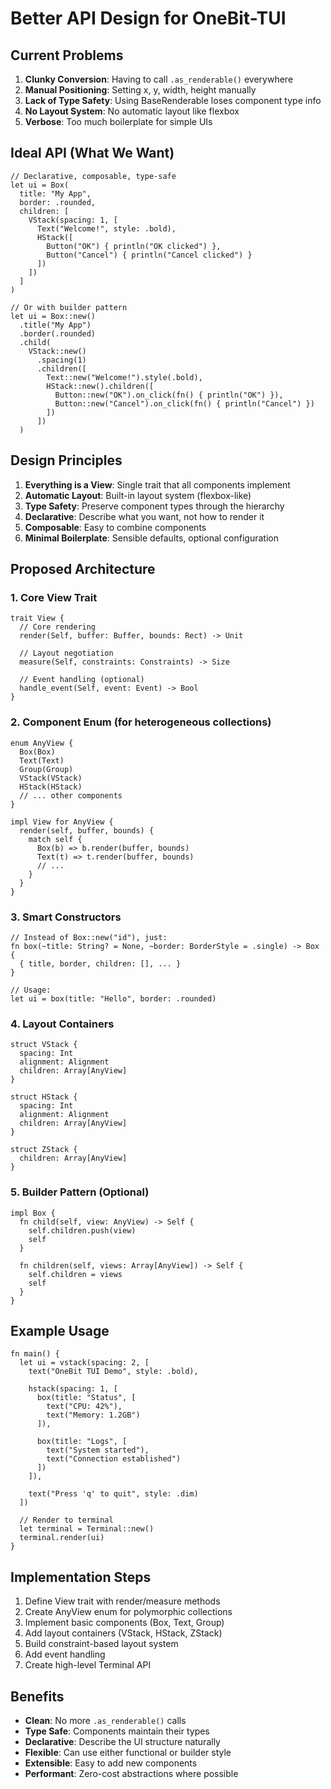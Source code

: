 # Better API Design for OneBit-TUI

## Current Problems

1. **Clunky Conversion**: Having to call `.as_renderable()` everywhere
2. **Manual Positioning**: Setting x, y, width, height manually
3. **Lack of Type Safety**: Using BaseRenderable loses component type info
4. **No Layout System**: No automatic layout like flexbox
5. **Verbose**: Too much boilerplate for simple UIs

## Ideal API (What We Want)

```moonbit
// Declarative, composable, type-safe
let ui = Box(
  title: "My App",
  border: .rounded,
  children: [
    VStack(spacing: 1, [
      Text("Welcome!", style: .bold),
      HStack([
        Button("OK") { println("OK clicked") },
        Button("Cancel") { println("Cancel clicked") }
      ])
    ])
  ]
)

// Or with builder pattern
let ui = Box::new()
  .title("My App")
  .border(.rounded)
  .child(
    VStack::new()
      .spacing(1)
      .children([
        Text::new("Welcome!").style(.bold),
        HStack::new().children([
          Button::new("OK").on_click(fn() { println("OK") }),
          Button::new("Cancel").on_click(fn() { println("Cancel") })
        ])
      ])
  )
```

## Design Principles

1. **Everything is a View**: Single trait that all components implement
2. **Automatic Layout**: Built-in layout system (flexbox-like)
3. **Type Safety**: Preserve component types through the hierarchy
4. **Declarative**: Describe what you want, not how to render it
5. **Composable**: Easy to combine components
6. **Minimal Boilerplate**: Sensible defaults, optional configuration

## Proposed Architecture

### 1. Core View Trait

```moonbit
trait View {
  // Core rendering
  render(Self, buffer: Buffer, bounds: Rect) -> Unit

  // Layout negotiation
  measure(Self, constraints: Constraints) -> Size

  // Event handling (optional)
  handle_event(Self, event: Event) -> Bool
}
```

### 2. Component Enum (for heterogeneous collections)

```moonbit
enum AnyView {
  Box(Box)
  Text(Text)
  Group(Group)
  VStack(VStack)
  HStack(HStack)
  // ... other components
}

impl View for AnyView {
  render(self, buffer, bounds) {
    match self {
      Box(b) => b.render(buffer, bounds)
      Text(t) => t.render(buffer, bounds)
      // ...
    }
  }
}
```

### 3. Smart Constructors

```moonbit
// Instead of Box::new("id"), just:
fn box(~title: String? = None, ~border: BorderStyle = .single) -> Box {
  { title, border, children: [], ... }
}

// Usage:
let ui = box(title: "Hello", border: .rounded)
```

### 4. Layout Containers

```moonbit
struct VStack {
  spacing: Int
  alignment: Alignment
  children: Array[AnyView]
}

struct HStack {
  spacing: Int
  alignment: Alignment
  children: Array[AnyView]
}

struct ZStack {
  children: Array[AnyView]
}
```

### 5. Builder Pattern (Optional)

```moonbit
impl Box {
  fn child(self, view: AnyView) -> Self {
    self.children.push(view)
    self
  }

  fn children(self, views: Array[AnyView]) -> Self {
    self.children = views
    self
  }
}
```

## Example Usage

```moonbit
fn main() {
  let ui = vstack(spacing: 2, [
    text("OneBit TUI Demo", style: .bold),

    hstack(spacing: 1, [
      box(title: "Status", [
        text("CPU: 42%"),
        text("Memory: 1.2GB")
      ]),

      box(title: "Logs", [
        text("System started"),
        text("Connection established")
      ])
    ]),

    text("Press 'q' to quit", style: .dim)
  ])

  // Render to terminal
  let terminal = Terminal::new()
  terminal.render(ui)
}
```

## Implementation Steps

1. Define View trait with render/measure methods
2. Create AnyView enum for polymorphic collections
3. Implement basic components (Box, Text, Group)
4. Add layout containers (VStack, HStack, ZStack)
5. Build constraint-based layout system
6. Add event handling
7. Create high-level Terminal API

## Benefits

- **Clean**: No more `.as_renderable()` calls
- **Type Safe**: Components maintain their types
- **Declarative**: Describe the UI structure naturally
- **Flexible**: Can use either functional or builder style
- **Extensible**: Easy to add new components
- **Performant**: Zero-cost abstractions where possible
